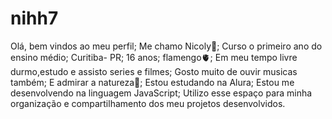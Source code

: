 # nihh7
Olá, bem vindos ao meu perfil;
Me chamo Nicoly🖤;
Curso o primeiro ano do ensino médio;
Curitiba- PR;
 16 anos;
flamengo🫀;
Em meu tempo livre durmo,estudo e assisto series e filmes;
Gosto muito de ouvir musicas também;
E admirar a natureza🍃;
Estou estudando na Alura;
Estou me desenvolvendo na linguagem JavaScript;
Utilizo esse espaço para minha organização e compartilhamento dos meu projetos desenvolvidos.
